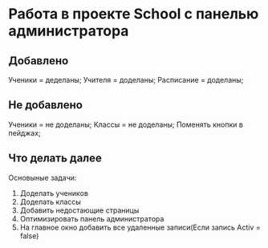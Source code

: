 # Работа в проекте School с панелью администратора


Добавлено
--------------------
Ученики = деделаны;
Учителя = доделаны;
Расписание = доделаны;


Не добавлено
---------------------
Ученики = не доделаны;
Классы = не доделаны;
Поменять кнопки в пейджах;

Что делать далее
---------------------
Основыные задачи:
  1) Доделать учеников
  2) Доделать классы
  3) Добавить недостающие страницы
  4) Оптимизировать панель администратора
  5) На главное окно добавить все удаленные записи(Если запись Activ = false)
